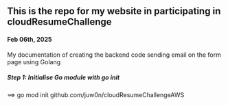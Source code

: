 ## This is the repo for my website in participating in cloudResumeChallenge


#### Feb 06th, 2025
My documentation of creating the backend code sending email on the form page using Golang
##### Step 1: Initialise Go module with go init
==> go mod init github.com/juw0n/cloudResumeChallengeAWS

